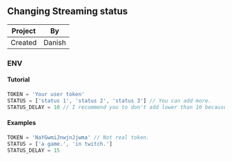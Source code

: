 ## Changing Streaming status

| Project | By |
| --- | --- |
| Created | Danish |

### ENV
#### Tutorial
```js
TOKEN = 'Your user token'
STATUS = ['status 1', 'status 2', 'status 3'] // You can add more.
STATUS_DELAY = 10 // I recommend you to don't add lower than 10 because you can get banned.
```

#### Examples
```js
TOKEN = 'NaYGwmiJnwjnJjwma' // Not real token.
STATUS = ['a game.', 'in twitch.']
STATUS_DELAY = 15
```
